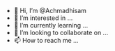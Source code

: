 - 👋 Hi, I’m @Achmadhisam
- 👀 I’m interested in ...
- 🌱 I’m currently learning ...
- 💞️ I’m looking to collaborate on ...
- 📫 How to reach me ...

<!---
Achmadhisam/Achmadhisam is a ✨ special ✨ repository because its `README.md` (this file) appears on your GitHub profile.
You can click the Preview link to take a look at your changes.
--->
